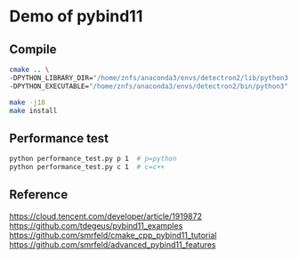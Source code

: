 # Demo of pybind11

## Compile

```bash
cmake .. \
-DPYTHON_LIBRARY_DIR="/home/znfs/anaconda3/envs/detectron2/lib/python3.6/site-packages" \
-DPYTHON_EXECUTABLE="/home/znfs/anaconda3/envs/detectron2/bin/python3"

make -j10
make install
```

## Performance test
```bash
python performance_test.py p 1  # p=python
python performance_test.py c 1  # c=c++
```


## Reference
https://cloud.tencent.com/developer/article/1919872 \
https://github.com/tdegeus/pybind11_examples \
https://github.com/smrfeld/cmake_cpp_pybind11_tutorial \
https://github.com/smrfeld/advanced_pybind11_features 
